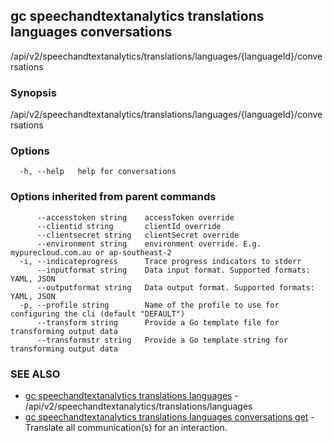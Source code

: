 ## gc speechandtextanalytics translations languages conversations

/api/v2/speechandtextanalytics/translations/languages/{languageId}/conversations

### Synopsis

/api/v2/speechandtextanalytics/translations/languages/{languageId}/conversations

### Options

```
  -h, --help   help for conversations
```

### Options inherited from parent commands

```
      --accesstoken string    accessToken override
      --clientid string       clientId override
      --clientsecret string   clientSecret override
      --environment string    environment override. E.g. mypurecloud.com.au or ap-southeast-2
  -i, --indicateprogress      Trace progress indicators to stderr
      --inputformat string    Data input format. Supported formats: YAML, JSON
      --outputformat string   Data output format. Supported formats: YAML, JSON
  -p, --profile string        Name of the profile to use for configuring the cli (default "DEFAULT")
      --transform string      Provide a Go template file for transforming output data
      --transformstr string   Provide a Go template string for transforming output data
```

### SEE ALSO

* [gc speechandtextanalytics translations languages](gc_speechandtextanalytics_translations_languages.html)	 - /api/v2/speechandtextanalytics/translations/languages
* [gc speechandtextanalytics translations languages conversations get](gc_speechandtextanalytics_translations_languages_conversations_get.html)	 - Translate all communication(s) for an interaction.


